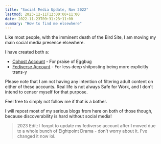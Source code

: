 ```yaml
---
title: "Social Media Update, Nov 2022"
lastmod: 2023-12-11T12:00:00+11:00
date: 2022-11-23T09:31:23+11:00
summary: "How to find me elsewhere"
---
```


Like most people, with the imminent death of the Bird Site, I am moving my main social media presence elsewhere.

I have created both a:

- [Cohost Account](https://cohost.org/phalanxhead) - For praise of Eggbug
- [Fediverse Account](https://tech.lgbt/@phalanxhead) - For less deep shitposting being more explicitly trans-y

Please note that I am not having any intention of filtering adult content on either of these accounts.
Real life is not always Safe for Work, and I don't intend to censor myself for that purpose.

Feel free to simply not follow me if that is a bother.

I will repost most of my serious blogs from here on both of those though, because discoverability is hard without social media!

> 2023 Edit: I forgot to update my fediverse account after I moved due to a whole bunch of Eightpoint Drama - don't worry about it. I've changed it now lol.
